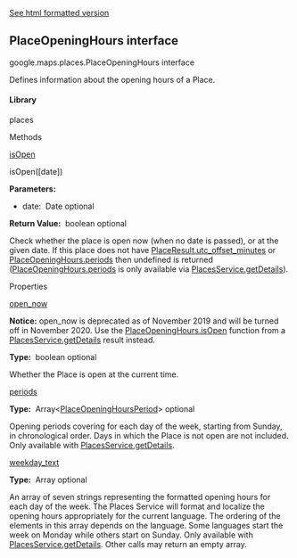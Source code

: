 [See html formatted version](https://huasofoundries.github.io/google-maps-documentation/PlaceOpeningHours.html)


PlaceOpeningHours interface
---------------------------

google.maps.places.PlaceOpeningHours interface

Defines information about the opening hours of a Place.

#### Library

places

Methods

[isOpen](#PlaceOpeningHours.isOpen)

isOpen(\[date\])

**Parameters:** 

*   date:  Date optional

**Return Value:**  boolean optional

Check whether the place is open now (when no date is passed), or at the given date. If this place does not have [PlaceResult.utc\_offset\_minutes](/maps/documentation/javascript/reference/places-service#PlaceResult.utc_offset_minutes) or [PlaceOpeningHours.periods](/maps/documentation/javascript/reference/places-service#PlaceOpeningHours.periods) then undefined is returned ([PlaceOpeningHours.periods](/maps/documentation/javascript/reference/places-service#PlaceOpeningHours.periods) is only available via [PlacesService.getDetails](/maps/documentation/javascript/reference/places-service#PlacesService.getDetails)).

Properties

[open\_now](#PlaceOpeningHours.open_now)

**Notice:** open\_now is deprecated as of November 2019 and will be turned off in November 2020. Use the [PlaceOpeningHours.isOpen](/maps/documentation/javascript/reference/places-service#PlaceOpeningHours.isOpen) function from a [PlacesService.getDetails](/maps/documentation/javascript/reference/places-service#PlacesService.getDetails) result instead.

**Type:**  boolean optional

Whether the Place is open at the current time.

[periods](#PlaceOpeningHours.periods)

**Type:**  Array<[PlaceOpeningHoursPeriod](PlaceOpeningHoursPeriod.md)\> optional

Opening periods covering for each day of the week, starting from Sunday, in chronological order. Days in which the Place is not open are not included. Only available with [PlacesService.getDetails](/maps/documentation/javascript/reference/places-service#PlacesService.getDetails).

[weekday\_text](#PlaceOpeningHours.weekday_text)

**Type:**  Array<string> optional

An array of seven strings representing the formatted opening hours for each day of the week. The Places Service will format and localize the opening hours appropriately for the current language. The ordering of the elements in this array depends on the language. Some languages start the week on Monday while others start on Sunday. Only available with [PlacesService.getDetails](/maps/documentation/javascript/reference/places-service#PlacesService.getDetails). Other calls may return an empty array.